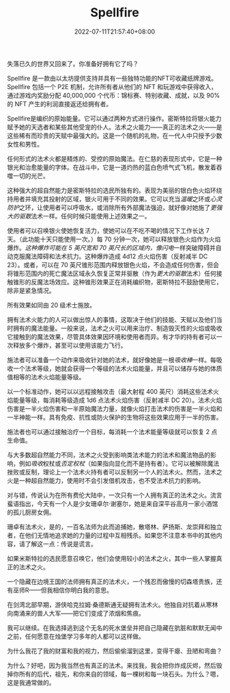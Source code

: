 ﻿---
weight: 
title: "Spellfire"
description: "Long Lost World is Coming Back. Are You Ready To Own It?"
date: 2022-07-11T21:57:40+08:00
lastmod: 2022-07-11T16:45:40+08:00
draft: false
authors: ["qianxun"]
featuredImage: "115.jpeg"
link: "https://www.realmshelps.net/magic/spellfire.shtml"
tags: ["Spellfire","Çø¿éÁ´ÓÎÏ·"]
categories: ["navigation"]
navigation: ["Çø¿éÁ´ÓÎÏ·"]
lightgallery: true
toc: true
pinned: false
recommend: false
recommend1: false
---
失落已久的世界又回来了。你准备好拥有它了吗？

Spellfire 是一款由以太坊提供支持并具有一些独特功能的NFT可收藏纸牌游戏。Spellfire 包括一个 P2E 机制，允许所有者从他们的 NFT 和玩游戏中获得收入，通过游戏内奖励分配 40,000,000 个代币：锦标赛、特别收藏、成就，以及 90% 的 NFT 产生的利润直接返还给拥有者。

Spellfire是编织的原始能量。它可以通过两种方式进行操作。密斯特拉将银火能力赋予她的天选者和某些其他受宠的仆人。法术之火能力——真正的法术之火——是这些稀有而珍贵的天赋中最强大的。这是一个随机的礼物，在一代人中只授予少数女性和男性。

任何形式的法术火都是精炼的、受控的原始魔法。在仁慈的表现形式中，它是一种银光和治愈能量的字体。在战斗中，它是一道灼热的蓝白色喷气式飞机，散发着吞噬一切的光芒。



这种强大的超自然能力是密斯特拉的选民所独有的。表现为美丽的银白色火焰环绕持用者并填充其投射的区域，银火可用于不同的效果。它可以充当*温暖*之环或*心灵防护*之环，让使用者可以呼吸水，或消除所有外部魔法强迫，就好像对她施了*更强大的驱散*法术一样。任何时候只能使用上述效果之一。

使用者可以召唤银火使她恢复活力，使她可以在不吃不喝的情况下工作长达 7 天。（此功能十天只能使用一次。）每 70 分钟一次，她可以释放银色火焰作为火焰爆炸。*这种爆炸可能在 5 英尺宽和 70 英尺长的区域内，像闪电*一样突破障碍并自动克服魔法障碍和法术抗力。这种爆炸造成 4d12 点火焰伤害（反射减半 DC 23）。或者，可以在 70 英尺锥形范围内释放银色火焰，不会造成任何伤害，但会将锥形范围内的死亡魔法区域永久恢复正常并驱散（作为*更大的驱散*法术）任何接触锥形的反魔法场效应。这种锥形效果正在消耗编织物，密斯特拉不鼓励使用它，除非是紧急情况。

所有效果如同由 20 级术士施放。



拥有法术火能力的人可以做出惊人的事情，这取决于他们的技能、天赋以及他们当时拥有的魔法能量。一般来说，法术之火可以用来治疗、制造毁灭性的火焰或吸收它接触到的魔法效果，尽管具体效果因环境和使用者而异。有才华的持有者可以一次释放多个爆炸，甚至可以使用该能力飞行。

施法者可以准备一个动作来吸收针对她的法术，就好像她是一根*吸收棒*一样。每吸收一个法术等级，她就会获得一个等级的法术火焰能量，并且可以储存与她的体质值相等的法术火焰能量等级。

以一个标准动作，她可以以远程接触攻击（最大射程 400 英尺）消耗这些法术火焰能量等级，每消耗等级造成 1d6 点法术火焰伤害（反射减半 DC 20）。法术火焰伤害是一半火焰伤害和一半原始魔法力量，就像火焰打击法术的伤害是一半火焰和一半神能一样。具有免疫、抗性或防火保护的生物将这些效果应用于一半的伤害。

施法者也可以通过接触治疗一个目标，每消耗一个法术能量等级就可以恢复 2 点生命值。

与大多数超自然能力不同，法术之火受到影响类法术能力的法术和魔法物品的影响，例如*吸收*权杖或*否定权杖*（如果指向显化而不是持有者）。它可以被解除魔法挫败或反制，理论上一个法术火持有者可以反制另一个人的法术火。然而，法术之火是一种超自然能力，使用时不会引发借机攻击，也不受法术抗力的影响。



对与错，传说认为在所有费伦大陆中，一次只有一个人拥有真正的法术之火。流言蜚语指出，今天有一个人是少女珊卓尔·谢塞尔，她是来自深平谷高月一家小酒馆的孤儿厨房女佣。

珊卓有法术火，是的，一百名法师为此而追捕她，散塔林、萨扬斯、龙崇拜和独立者，在他们无情地追求她的力量的过程中互相残杀。如果您不注意本书中的其他内容，请了解这一点：传说是谎言。

如果米斯特拉的选民愿意召唤它，他们会使用较小的法术之火，其中一些人掌握真正的法术之火。

一个隐藏在边境王国的法师拥有真正的法术火，一个残忍而傲慢的切森塔贵族，还有巫师R——但我相信你明白我的意思。

在剑湾北部早期，游侠哈克拉姆·桑德斯通无疑拥有法术火。他独自对抗着从寒林向南涌来的兽人大军——把它们变成了浓烟和焦痕。

我可以继续。在我选择逃到这个无名的死水堡垒并把自己隐藏在肮脏和默默无闻中之前，任何愿意在烛堡学习多年的人都可以这样做。

为什么我花了我的财富和我的视力，然后偷偷溜到这里，变得干瘪、丑陋和弯曲？

为什么？好吧，因为我当然也有真正的法术。来找我，我会把你炸成灰烬，然后毁掉你所有的后代，祖先，和你来自的领域，每一棵树和每一块石头。为什么？嗯，这是我通常做的。